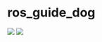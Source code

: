# ros_guide_dog

<img src="https://github.com/tony92151/ros_guide_dog/blob/master/image/image10.JPG"/>
<img src="https://github.com/tony92151/ros_guide_dog/blob/master/image/image10.gif"/>
